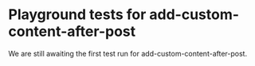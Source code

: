 # Playground tests for add-custom-content-after-post
We are still awaiting the first test run for add-custom-content-after-post.
